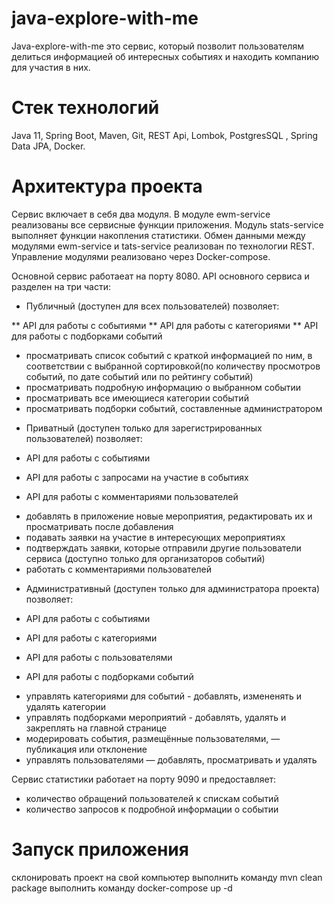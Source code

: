 # java-explore-with-me
Java-explore-with-me это сервис, который позволит пользователям делиться информацией об интересных событиях и находить компанию для участия в них.
# Стек технологий
Java 11, Spring Boot, Maven, Git, REST Api, Lombok, PostgresSQL , Spring Data JPA, Docker.
# Архитектура проекта
Сервис включает в себя два модуля. В модуле ewm-service реализованы все сервисные функции приложения. Модуль stats-service выполняет функции накопления статистики. Обмен данными между модулями ewm-service и tats-service реализован по технологии REST. Управление модулями реализовано через Docker-compose. 

Основной сервис работаеат на порту 8080. API основного сервиса и разделен на три части:

* Публичный (доступен для всех пользователей) позволяет:

** API для работы с событиями
** API для работы с категориями
** API для работы с подборками событий

- просматривать список событий с краткой информацией по ним, в соответствии с выбранной сортировкой(по количеству просмотров событий, по дате событий или по рейтингу событий)
- просматривать подробную информацию о выбранном событии
- просматривать все имеющиеся категории событий
- просматривать подборки событий, составленные администратором

* Приватный (доступен только для зарегистрированных пользователей) позволяет:

* API для работы с событиями
* API для работы с запросами на участие в событиях
* API для работы с комментариями пользователей

- добавлять в приложение новые мероприятия, редактировать их и просматривать после добавления
- подавать заявки на участие в интересующих мероприятиях
- подтверждать заявки, которые отправили другие пользователи сервиса (доступно только для организаторов событий)
- работать с комментариями пользователей

* Административный (доступен только для администратора проекта) позволяет:

* API для работы с событиями
* API для работы с категориями
* API для работы с пользователями
* API для работы с подборками событий

- управлять категориями для событий - добавлять, измененять и удалять категории
- управлять подборками мероприятий - добавлять, удалять и закреплять на главной странице
- модерировать события, размещённые пользователями, — публикация или отклонение
- управлять пользователями — добавлять, просматривать и удалять


Сервис статистики работает на порту 9090 и предоставляет:
* количество обращений пользователей к спискам событий
* количество запросов к подробной информации о событии



# Запуск приложения
склонировать проект на свой компьютер
выполнить команду mvn clean package
выполнить команду docker-compose up -d


